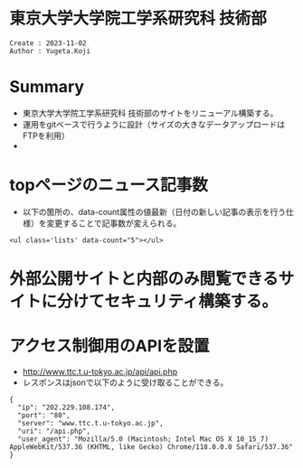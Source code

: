 東京大学大学院工学系研究科 技術部
===
```
Create : 2023-11-02
Author : Yugeta.Koji
```

# Summary
- 東京大学大学院工学系研究科 技術部のサイトをリニューアル構築する。
- 運用をgitベースで行うように設計（サイズの大きなデータアップロードはFTPを利用）
- 

# topページのニュース記事数
- 以下の箇所の、data-count属性の値最新（日付の新しい記事の表示を行う仕様）を変更することで記事数が変えられる。
```
<ul class='lists' data-count="5"></ul>
```

# 外部公開サイトと内部のみ閲覧できるサイトに分けてセキュリティ構築する。

# アクセス制御用のAPIを設置
- http://www.ttc.t.u-tokyo.ac.jp/api/api.php
- レスポンスはjsonで以下のように受け取ることができる。
```
{
  "ip": "202.229.108.174", 
  "port": "80", 
  "server": "www.ttc.t.u-tokyo.ac.jp", 
  "uri": "/api.php", 
  "user_agent": "Mozilla/5.0 (Macintosh; Intel Mac OS X 10_15_7) AppleWebKit/537.36 (KHTML, like Gecko) Chrome/118.0.0.0 Safari/537.36" 
}
```